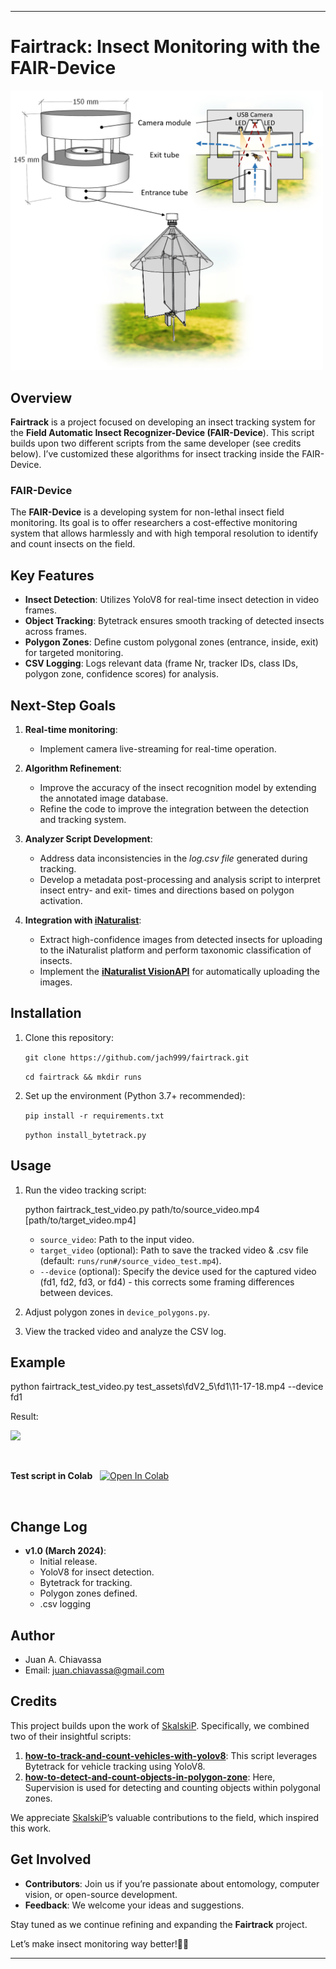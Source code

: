 * * *

Fairtrack: Insect Monitoring with the FAIR-Device
=================================================

<img src="https://raw.githubusercontent.com/jach999/fairtrack/main/assets/fair-d_scheme.png" width="500">

Overview
--------

**Fairtrack** is a project focused on developing an insect tracking system for the **Field Automatic Insect Recognizer-Device (FAIR-Device**). This script builds upon two different scripts from the same developer (see credits below). I’ve customized these algorithms for insect tracking inside the FAIR-Device.

### FAIR-Device

The **FAIR-Device** is a developing system for non-lethal insect field monitoring. Its goal is to offer researchers a cost-effective monitoring system that allows harmlessly and with high temporal resolution to identify and count insects on the field.

Key Features
------------
*   **Insect Detection**: Utilizes YoloV8 for real-time insect detection in video frames.
*   **Object Tracking**: Bytetrack ensures smooth tracking of detected insects across frames.
*   **Polygon Zones**: Define custom polygonal zones (entrance, inside, exit) for targeted monitoring.
*   **CSV Logging**: Logs relevant data (frame Nr, tracker IDs, class IDs, polygon zone, confidence scores) for analysis.

Next-Step Goals
---------------
1.  **Real-time monitoring**:
    
    * Implement camera live-streaming for real-time operation.  

2.  **Algorithm Refinement**:
    
    *   Improve the accuracy of the insect recognition model by extending the annotated image database.
    *   Refine the code to improve the integration between the detection and tracking system.
4.  **Analyzer Script Development**:
    
    *   Address data inconsistencies in the _log.csv file_ generated during tracking.
    *   Develop a metadata post-processing and analysis script to interpret insect entry- and exit- times and directions based on polygon activation.
5.  **Integration with [iNaturalist](https://www.inaturalist.org/)**:
    
    *   Extract high-confidence images from detected insects for uploading to the iNaturalist platform and perform taxonomic classification of insects. 
    *   Implement the **[iNaturalist VisionAPI](https://rapidapi.com/inaturalist-inaturalist-default/api/visionapi)** for automatically uploading the images. 

Installation
------------

1.  Clone this repository:
    
    `git clone https://github.com/jach999/fairtrack.git`
    
     `cd fairtrack && mkdir runs`
    
3.  Set up the environment (Python 3.7+ recommended):
    
    `pip install -r requirements.txt`
    
    `python install_bytetrack.py`


    
Usage
-----

1.  Run the video tracking script:
    
    python fairtrack_test_video.py path/to/source_video.mp4 [path/to/target_video.mp4]
    *   `source_video`: Path to the input video.
    *   `target_video` (optional): Path to save the tracked video & .csv file (default: `runs/run#/source_video_test.mp4`).
    *   `--device` (optional): Specify the device used for the captured video (fd1, fd2, fd3, or fd4) - this corrects some framing differences between devices.
        
2.  Adjust polygon zones in `device_polygons.py`.
    
3.  View the tracked video and analyze the CSV log.
    

Example
-------

python fairtrack_test_video.py test_assets\fdV2_5\fd1\11-17-18.mp4 --device fd1

Result:


<img src="https://raw.githubusercontent.com/jach999/fairtrack/main/assets/11-17-18_test.gif"  width="500">

&nbsp;

**Test script in Colab** &nbsp;
  [![Open In Colab](https://colab.research.google.com/assets/colab-badge.svg)](https://colab.research.google.com/github/jach999/fairtrack/blob/master/fairtrack.ipynb)

&nbsp;

Change Log
----------

*   **v1.0 (March 2024)**:
    *   Initial release.
    *   YoloV8 for insect detection.
    *   Bytetrack for tracking.
    *   Polygon zones defined.
    *   .csv logging


Author
------

*   Juan A. Chiavassa
*   Email: juan.chiavassa@gmail.com


Credits
-------

This project builds upon the work of [SkalskiP](https://github.com/SkalskiP). Specifically, we combined two of their insightful scripts:

1.  **[how-to-track-and-count-vehicles-with-yolov8](https://github.com/roboflow/notebooks/blob/main/notebooks/how-to-track-and-count-vehicles-with-yolov8.ipynb)**: This script leverages Bytetrack for vehicle tracking using YoloV8.
2.  **[how-to-detect-and-count-objects-in-polygon-zone](https://github.com/roboflow/notebooks/blob/main/notebooks/how-to-detect-and-count-objects-in-polygon-zone.ipynb)**: Here, Supervision is used for detecting and counting objects within polygonal zones.

We appreciate [SkalskiP](https://github.com/SkalskiP)’s valuable contributions to the field, which inspired this work.


Get Involved
------------

*   **Contributors**: Join us if you’re passionate about entomology, computer vision, or open-source development.
*   **Feedback**: We welcome your ideas and suggestions.

Stay tuned as we continue refining and expanding the **Fairtrack** project.

Let’s make insect monitoring way better!🌟🐜

* * *

